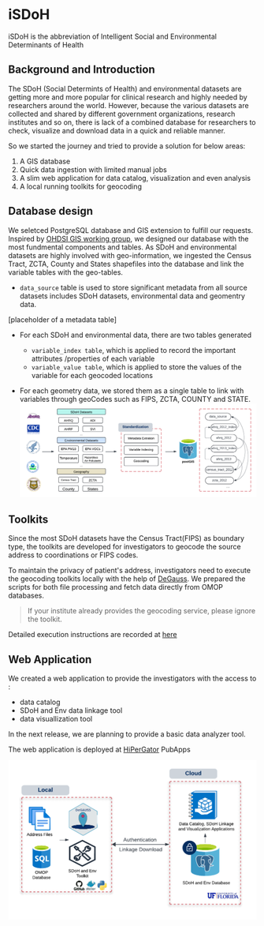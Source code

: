 
# iSDoH

iSDoH is the abbreviation of Intelligent Social and Environmental Determinants of Health

## Background and Introduction

The SDoH (Social Determints of Health) and environmental datasets are getting more and more popular for clinical research and highly needed by researchers around the world. However, because the various datasets are collected and shared by different government organizations, research institutes and so on, there is lack of a combined database for researchers to check, visualize and download data in a quick and reliable manner. 

So we started the journey and tried to provide a solution for below areas:

1. A GIS database 
2. Quick data ingestion with limited manual jobs
3. A slim web application for data catalog, visualization and even analysis
4. A local running toolkits for geocoding

## Database design 
We seletced PostgreSQL database and GIS extension to fulfill our requests. Inspired by [OHDSI GIS working group](https://github.com/OHDSI/GIS), we designed our database with the most fundmental components and tables. As SDoH and environmental datasets are highly involved with geo-information, we ingested the Census Tract, ZCTA, County and States shapefiles into the database and link the variable tables with the geo-tables.

* `data_source` table is used to store significant metadata from all source datasets includes SDoH datasets, environmental data and geomentry data. 

[placeholder of a metadata table]

* For each SDoH and environmental data, there are two tables generated
  - `variable_index table`, which is applied to record the important attributes /properties of each variable 
  - `variable_value table`, which is applied to store the values of the variable for each geocoded locations

* For each geometry data, we stored them as a single table to link with variables through geoCodes such as FIPS, ZCTA, COUNTY and STATE. 
![database design](./assets/Database%20design.png)

## Toolkits

Since the most SDoH datasets have the Census Tract(FIPS) as boundary type, the toolkits are developed for investigators to geocode the source address to coordinations or FIPS codes. 

To maintain the privacy of patient's address, investigators need to execute the geocoding toolkits locally with the help of [DeGauss](https://degauss.org). 
We prepared the scripts for both file processing and fetch data directly from OMOP databases.

> If your institute already provides the geocoding service, please ignore the toolkit.

Detailed execution instructions are recorded at [here](https://github.com/Prisma-pResearch/iSEDH/blob/main/Tools/SDOH/doc/User%20manual.md)

## Web Application

We created a web application to provide the investigators with the access to :
- data catalog
- SDoH and Env data linkage tool
- data visuallization tool 

In the next release, we are planning to provide a basic data analyzer tool.

The web application is deployed at [HiPerGator](https://www.rc.ufl.edu/about/hipergator/) PubApps 

![workflow](./assets/External%20investigator%20workflow.png)

